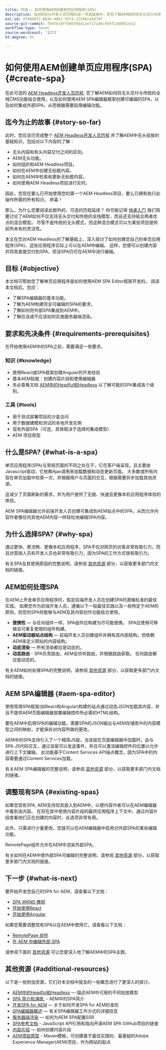 ```yaml
---
title: 可选 — 如何使用AEM创建单页应用程序(SPA)
description: 在AEM无头开发人员历程的这一可选延续中，您将了解AEM如何将无头交付与传统的全栈CMS功能结合使用，以及如何使用AEM SPA编辑器框架创建可编辑的SPA。
exl-id: d74848f2-683e-49e1-9374-32596ca5d7d7
source-git-commit: 7b97bc0ffb0df6641ae71fa36c459f1368052e12
workflow-type: tm+mt
source-wordcount: '1273'
ht-degree: 5%

---
```


# 如何使用AEM创建单页应用程序(SPA) {#create-spa}

在此可选的 [AEM Headless开发人员历程,](overview.md) 您了解AEM如何将无头交付与传统的全栈CMS功能结合使用，以及如何使用AEM SPA编辑器框架创建可编辑的SPA，以及如何集成外部SPA，从而根据需要启用编辑功能。

## 迄今为止的故事 {#story-so-far}

此时，您应该已完成整个 [AEM Headless开发人员历程](overview.md) 并了解AEM中无头投放的基础知识，包括对以下内容的了解：

* 无头内容和有头内容交付之间的区别。
* AEM无头功能。
* 如何组织和AEM Headless项目。
* 如何在AEM中创建无标题内容。
* 如何在AEM中检索和更新无标题内容。
* 如何使用AEM Headless项目进行实时。

因此，您现在要么已开始使用您的第一个AEM Headless项目，要么已拥有执行此操作所需的所有知识。 恭喜！

那么，为什么您要阅读此额外的、可选的历程延续？ 你可能记得 [快速入门](getting-started.md#integration-levels) 我们简要讨论了AEM如何不仅支持无头交付和传统的全栈模型，而且还支持结合两者优点的混合模型。 尽管不是传统的无头模式，但这种混合模式可以为某些项目提供前所未有的灵活性。

本文在您对AEM Headless的了解基础上，深入探讨了如何创建您自己的单页应用程序(SPA)，这些应用程序实际上可以在AEM中编辑。 这样，您便可以创建内容并将其直接交付到SPA，但该SPA仍可在AEM中进行编辑。

## 目标 {#objective}

本文档可帮助您了解单页应用程序是如何使用AEM SPA Editor框架开发的。 阅读本文档后，您应：

* 了解SPA编辑器的基本功能。
* 了解为AEM构建完全可编辑的SPA的要求。
* 了解如何将外部SPA集成到AEM中。
* 了解应该或不应该如何实施服务器端渲染。

## 要求和先决条件 {#requirements-prerequisites}

在开始使用AEM中的SPA之前，需要满足一些要求。

### 知识 {#knowledge}

* 使用React或SPA框架创建Angular的开发经验
* 基本AEM技能：创建内容片段和使用编辑器
* 务必查看文档 [AEM中的Headful和Headless](/help/sites-developing/headful-headless.md) 以了解可能的SPA集成各个级别。

### 工具 {#tools}

* 用于测试部署项目的沙盒访问
* 用于数据建模和测试的本地开发实例
* 现有外部SPA（可选，具体取决于选择的集成模型）
* AEM 项目原型

## 什么是SPA? {#what-is-a-spa}

单页应用程序(SPA)与常规页面的不同之处在于，它在客户端呈现，且主要由Javascript驱动，它依赖Ajax调用来加载数据和动态更新页面。 大多数或所有内容在单页加载中检索一次，并根据用户与页面的交互，根据需要异步加载其他资源。

这减少了页面刷新的需求，并为用户提供了无缝、快速且更像本机应用程序体验的体验。

AEM SPA编辑器允许前端开发人员创建可集成到AEM站点中的SPA，从而允许内容作者像任何其他AEM内容一样轻松地编辑SPA内容。

## 为什么选择SPA? {#why-spa}

通过更快、更流畅、更像本机应用程序，SPA不仅对网页的访客非常有吸引力，而且对营销人员和开发人员也非常有吸引力，因为SPA的工作方式很有吸引力。

有关SPA及其使用原因的完整说明，请参阅 [其他资源](#additional-resources) 部分，以获取更多部门内文档的链接。

## AEM如何处理SPA

在AEM上开发单页应用程序时，假定前端开发人员在创建SPA时遵循标准的最佳实践。 如果您作为前端开发人员，遵循以下一般最佳实践以及一些特定于AEM的原则，则您的SPA将能够与AEM及其内容创作功能结合使用。

* **便携性**  — 与任何组件一样，SPA组件应构建为尽可能便携。 SPA应使用可移植且可重复使用的组件构建。
* **AEM驱动器站点结构**  — 前端开发人员创建组件并拥有其内部结构，但依赖AEM来定义网站的内容结构。
* **动态渲染**  — 所有渲染都应是动态的。
* **动态路由** - SPA负责路由，AEM会侦听路由，并根据路由获取。 任何路由都应是动态的。

有关AEM如何处理SPA的完整说明，请参阅 [其他资源](#additional-resources) 部分，以获取更多部门内文档的链接。

## AEM SPA编辑器 {#aem-spa-editor}

使用常用SPA框架(如React和Angular)构建的站点通过动态JSON加载其内容，并且不提供AEM页面编辑器放置编辑控件所必需的HTML结构。

要在AEM中启用SPA的编辑功能，需要SPA的JSON输出与AEM存储库中的内容模型之间的映射，才能保存对内容所做的更改。

AEM中的SPA支持引入了一个精简JS层，当该层在页面编辑器中加载时，会与SPA JS代码交互，通过该层可以发送事件，并且可以激活编辑控件的位置以允许进行上下文编辑。 此功能基于Content Services API端点概念，因为SPA中的内容需要通过Content Services加载。

有关AEM SPA编辑器的完整说明，请参阅 [其他资源](#additional-resources) 部分，以获取更多部门内文档的链接。

## 调整现有SPA {#existing-spas}

如果您现有SPA, AEM支持将其嵌入到AEM中，以便内容作者可以在AEM编辑器中看到该内容。 在将在其中使用内容片段的最终应用程序上下文中，通过内容片段查看他们正在创建的内容时，此选项非常有用。

此外，只需进行少量更改，您就可以在AEM编辑器中启用对外部SPA的某些编辑功能。

RemotePage组件允许在AEM中渲染外部SPA。

有关如何在AEM中使外部SPA可编辑的完整说明，请参阅 [其他资源](#additional-resources) 部分，以获取更多部门内文档的链接。

## 下一步 {#what-is-next}

要开始开发您自己的SPA for AEM，请查看以下文档：

* [SPA WKND 教程](/help/sites-developing/spa-wknd.md)
* [开始使用React](/help/sites-developing/spa-getting-started-react.md)
* [开始使用Angular](/help/sites-developing/spa-getting-started-angular.md)

如果您需要调整现有SPA以在AEM中使用它，请查看以下文档：

* [RemotePage 组件](/help/sites-developing/spa-remote-page.md)
* [在 AEM 中编辑外部 SPA](/help/sites-developing/spa-edit-external.md)

请参阅下面的 [其他资源](#additional-resources) 可让您更深入地了解AEM中的SPA主题。

## 其他资源 {#additional-resources}

以下是一些附加资源，它们对本文档中提及的一些概念进行了更深入的探讨。

* [AEM中的Headful和Headless](/help/sites-developing/headful-headless.md)  — 描述AEM中可用的不同投放模型
* [SPA 简介和演练.](/help/sites-developing/spa-walkthrough.md) - AEM中的SPA简介
* [开发SPA for AEM](/help/sites-developing/spa-architecture.md)  — 关于如何开发SPA for AEM的准则
* [SPA编辑器概述](/help/sites-developing/spa-overview.md)  — 有关SPA编辑器工作方式的详细信息
* [服务器端渲染](/help/sites-developing/spa-ssr.md)  — 如何为AEM SPA配置SSR
* [SPA参考文档](/help/sites-developing/spa-reference-materials.md) - JavaScript API引用和指向开源AEM SPA GitHub项目的链接
* [内容片段](/help/assets/content-fragments/content-fragments.md)  — 如何创建内容片段
* [AEM项目原型](https://experienceleague.adobe.com/docs/experience-manager-core-components/using/developing/archetype/overview.html) - Maven模板，可创建基于最佳实践的、最基础的Adobe Experience Manager(AEM)项目，作为网站的起点
